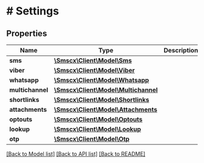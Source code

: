 # # Settings

## Properties

Name | Type | Description | Notes
------------ | ------------- | ------------- | -------------
**sms** | [**\Smscx\Client\Model\Sms**](Sms.md) |  |
**viber** | [**\Smscx\Client\Model\Viber**](Viber.md) |  |
**whatsapp** | [**\Smscx\Client\Model\Whatsapp**](Whatsapp.md) |  |
**multichannel** | [**\Smscx\Client\Model\Multichannel**](Multichannel.md) |  |
**shortlinks** | [**\Smscx\Client\Model\Shortlinks**](Shortlinks.md) |  |
**attachments** | [**\Smscx\Client\Model\Attachments**](Attachments.md) |  |
**optouts** | [**\Smscx\Client\Model\Optouts**](Optouts.md) |  |
**lookup** | [**\Smscx\Client\Model\Lookup**](Lookup.md) |  |
**otp** | [**\Smscx\Client\Model\Otp**](Otp.md) |  |

[[Back to Model list]](../../README.md#models) [[Back to API list]](../../README.md#endpoints) [[Back to README]](../../README.md)
